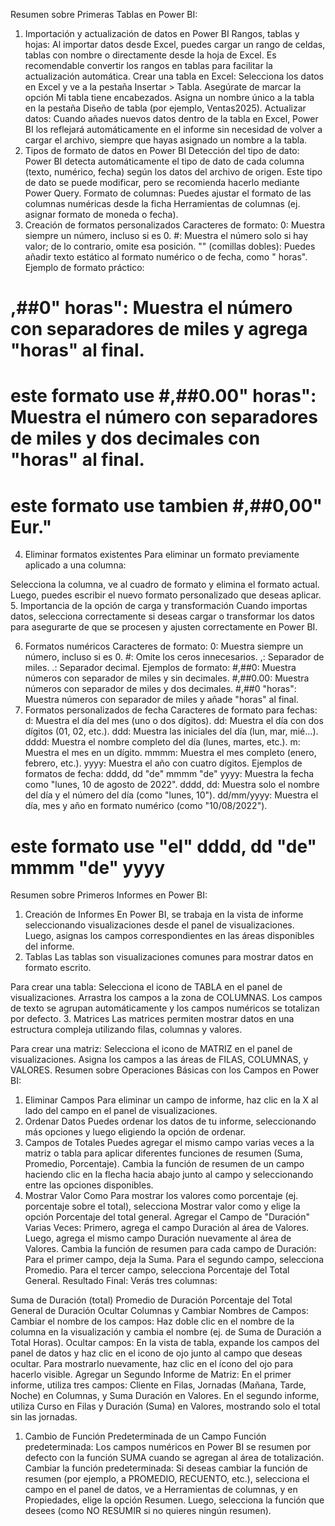 Resumen sobre Primeras Tablas en Power BI:
1. Importación y actualización de datos en Power BI
Rangos, tablas y hojas: Al importar datos desde Excel, puedes cargar un rango de celdas, tablas con nombre o directamente desde la hoja de Excel. Es recomendable convertir los rangos en tablas para facilitar la actualización automática.
Crear una tabla en Excel:
Selecciona los datos en Excel y ve a la pestaña Insertar > Tabla.
Asegúrate de marcar la opción Mi tabla tiene encabezados.
Asigna un nombre único a la tabla en la pestaña Diseño de tabla (por ejemplo, Ventas2025).
Actualizar datos: Cuando añades nuevos datos dentro de la tabla en Excel, Power BI los reflejará automáticamente en el informe sin necesidad de volver a cargar el archivo, siempre que hayas asignado un nombre a la tabla.
2. Tipos de formato de datos en Power BI
Detección del tipo de dato: Power BI detecta automáticamente el tipo de dato de cada columna (texto, numérico, fecha) según los datos del archivo de origen. Este tipo de dato se puede modificar, pero se recomienda hacerlo mediante Power Query.
Formato de columnas: Puedes ajustar el formato de las columnas numéricas desde la ficha Herramientas de columnas (ej. asignar formato de moneda o fecha).
3. Creación de formatos personalizados
Caracteres de formato:
0: Muestra siempre un número, incluso si es 0.
#: Muestra el número solo si hay valor; de lo contrario, omite esa posición.
"" (comillas dobles): Puedes añadir texto estático al formato numérico o de fecha, como " horas".
Ejemplo de formato práctico:
# ,##0" horas": Muestra el número con separadores de miles y agrega "horas" al final.
# este formato use #,##0.00" horas": Muestra el número con separadores de miles y dos decimales con "horas" al final.
# este formato use tambien #,##0,00" Eur."

4. Eliminar formatos existentes
Para eliminar un formato previamente aplicado a una columna:

Selecciona la columna, ve al cuadro de formato y elimina el formato actual.
Luego, puedes escribir el nuevo formato personalizado que deseas aplicar.
5. Importancia de la opción de carga y transformación
Cuando importas datos, selecciona correctamente si deseas cargar o transformar los datos para asegurarte de que se procesen y ajusten correctamente en Power BI.

6. Formatos numéricos
Caracteres de formato:
0: Muestra siempre un número, incluso si es 0.
#: Omite los ceros innecesarios.
,: Separador de miles.
.: Separador decimal.
Ejemplos de formato:
#,##0: Muestra números con separador de miles y sin decimales.
#,##0.00: Muestra números con separador de miles y dos decimales.
#,##0 "horas": Muestra números con separador de miles y añade "horas" al final.
7. Formatos personalizados de fecha
Caracteres de formato para fechas:
d: Muestra el día del mes (uno o dos dígitos).
dd: Muestra el día con dos dígitos (01, 02, etc.).
ddd: Muestra las iniciales del día (lun, mar, mié...).
dddd: Muestra el nombre completo del día (lunes, martes, etc.).
m: Muestra el mes en un dígito.
mmmm: Muestra el mes completo (enero, febrero, etc.).
yyyy: Muestra el año con cuatro dígitos.
Ejemplos de formatos de fecha:
dddd, dd "de" mmmm "de" yyyy: Muestra la fecha como "lunes, 10 de agosto de 2022".
dddd, dd: Muestra solo el nombre del día y el número del día (como "lunes, 10").
dd/mm/yyyy: Muestra el día, mes y año en formato numérico (como "10/08/2022").
# este formato use "el" dddd, dd "de" mmmm "de" yyyy
Resumen sobre Primeros Informes en Power BI:
1. Creación de Informes
En Power BI, se trabaja en la vista de informe seleccionando visualizaciones desde el panel de visualizaciones.
Luego, asignas los campos correspondientes en las áreas disponibles del informe.
2. Tablas
Las tablas son visualizaciones comunes para mostrar datos en formato escrito.

Para crear una tabla:
Selecciona el icono de TABLA en el panel de visualizaciones.
Arrastra los campos a la zona de COLUMNAS.
Los campos de texto se agrupan automáticamente y los campos numéricos se totalizan por defecto.
3. Matrices
Las matrices permiten mostrar datos en una estructura compleja utilizando filas, columnas y valores.

Para crear una matriz:
Selecciona el icono de MATRIZ en el panel de visualizaciones.
Asigna los campos a las áreas de FILAS, COLUMNAS, y VALORES.
Resumen sobre Operaciones Básicas con los Campos en Power BI:
1. Eliminar Campos
Para eliminar un campo de informe, haz clic en la X al lado del campo en el panel de visualizaciones.
2. Ordenar Datos
Puedes ordenar los datos de tu informe, seleccionando más opciones y luego eligiendo la opción de ordenar.
3. Campos de Totales
Puedes agregar el mismo campo varias veces a la matriz o tabla para aplicar diferentes funciones de resumen (Suma, Promedio, Porcentaje).
Cambia la función de resumen de un campo haciendo clic en la flecha hacia abajo junto al campo y seleccionando entre las opciones disponibles.
4. Mostrar Valor Como
Para mostrar los valores como porcentaje (ej. porcentaje sobre el total), selecciona Mostrar valor como y elige la opción Porcentaje del total general.
Agregar el Campo de "Duración" Varias Veces:
Primero, agrega el campo Duración al área de Valores.
Luego, agrega el mismo campo Duración nuevamente al área de Valores.
Cambia la función de resumen para cada campo de Duración:
Para el primer campo, deja la Suma.
Para el segundo campo, selecciona Promedio.
Para el tercer campo, selecciona Porcentaje del Total General.
Resultado Final:
Verás tres columnas:

Suma de Duración (total)
Promedio de Duración
Porcentaje del Total General de Duración
Ocultar Columnas y Cambiar Nombres de Campos:
Cambiar el nombre de los campos: Haz doble clic en el nombre de la columna en la visualización y cambia el nombre (ej. de Suma de Duración a Total Horas).
Ocultar campos: En la vista de tabla, expande los campos del panel de datos y haz clic en el icono de ojo junto al campo que deseas ocultar. Para mostrarlo nuevamente, haz clic en el ícono del ojo para hacerlo visible.
Agregar un Segundo Informe de Matriz:
En el primer informe, utiliza tres campos: Cliente en Filas, Jornadas (Mañana, Tarde, Noche) en Columnas, y Suma Duración en Valores.
En el segundo informe, utiliza Curso en Filas y Duración (Suma) en Valores, mostrando solo el total sin las jornadas.

1. Cambio de Función Predeterminada de un Campo
Función predeterminada: Los campos numéricos en Power BI se resumen por defecto con la función SUMA cuando se agregan al área de totalización.
Cambiar la función predeterminada: Si deseas cambiar la función de resumen (por ejemplo, a PROMEDIO, RECUENTO, etc.), selecciona el campo en el panel de datos, ve a Herramientas de columnas, y en Propiedades, elige la opción Resumen. Luego, selecciona la función que desees (como NO RESUMIR si no quieres ningún resumen).

